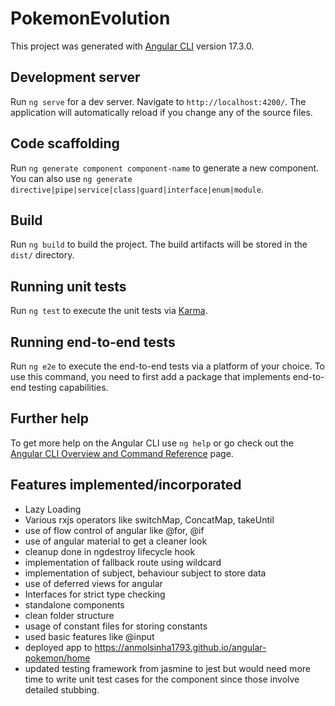 # PokemonEvolution

This project was generated with [Angular CLI](https://github.com/angular/angular-cli) version 17.3.0.

## Development server

Run `ng serve` for a dev server. Navigate to `http://localhost:4200/`. The application will automatically reload if you change any of the source files.

## Code scaffolding

Run `ng generate component component-name` to generate a new component. You can also use `ng generate directive|pipe|service|class|guard|interface|enum|module`.

## Build

Run `ng build` to build the project. The build artifacts will be stored in the `dist/` directory.

## Running unit tests

Run `ng test` to execute the unit tests via [Karma](https://karma-runner.github.io).

## Running end-to-end tests

Run `ng e2e` to execute the end-to-end tests via a platform of your choice. To use this command, you need to first add a package that implements end-to-end testing capabilities.

## Further help

To get more help on the Angular CLI use `ng help` or go check out the [Angular CLI Overview and Command Reference](https://angular.io/cli) page.

## Features implemented/incorporated

* Lazy Loading
* Various rxjs operators like switchMap, ConcatMap, takeUntil
* use of flow control of angular like @for, @if
* use of angular material to get a cleaner look
* cleanup done in ngdestroy lifecycle hook
* implementation of fallback route using wildcard
* implementation of subject, behaviour subject to store data
* use of deferred views for angular
* Interfaces for strict type checking
* standalone components
* clean folder structure
* usage of constant files for storing constants
* used basic features like @input
* deployed app to https://anmolsinha1793.github.io/angular-pokemon/home
* updated testing framework from jasmine to jest but would need more time to write unit test cases for the component since those involve detailed stubbing.
